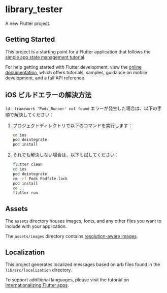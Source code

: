 # library_tester

A new Flutter project.

## Getting Started

This project is a starting point for a Flutter application that follows the
[simple app state management
tutorial](https://flutter.dev/to/state-management-sample).

For help getting started with Flutter development, view the
[online documentation](https://docs.flutter.dev), which offers tutorials,
samples, guidance on mobile development, and a full API reference.

## iOS ビルドエラーの解決方法

`ld: framework 'Pods_Runner' not found` エラーが発生した場合は、以下の手順で解決してください：

1. プロジェクトディレクトリで以下のコマンドを実行します：
   ```bash
   cd ios
   pod deintegrate
   pod install
   ```

2. それでも解決しない場合は、以下も試してください：
   ```bash
   flutter clean
   cd ios
   pod deintegrate
   rm -rf Pods Podfile.lock
   pod install
   cd ..
   flutter run
   ```

## Assets

The `assets` directory houses images, fonts, and any other files you want to
include with your application.

The `assets/images` directory contains [resolution-aware
images](https://flutter.dev/to/resolution-aware-images).

## Localization

This project generates localized messages based on arb files found in
the `lib/src/localization` directory.

To support additional languages, please visit the tutorial on
[Internationalizing Flutter apps](https://flutter.dev/to/internationalization).
